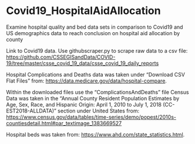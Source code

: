 # Covid19_HospitalAidAllocation
Examine hospital quality and bed data sets in comparison to Covid19 and US demographics data to reach conclusion on hospital aid allocation by county

Link to Covid19 data. Use githubscraper.py to scrape raw data to a csv file:
https://github.com/CSSEGISandData/COVID-19/tree/master/csse_covid_19_data/csse_covid_19_daily_reports

Hospital Complications and Deaths data was taken under “Download CSV Flat Files” from:
https://data.medicare.gov/data/hospital-compare. 

Within the downloaded files use the “ComplicationsAndDeaths” file
Census Data was taken in the “Annual County Resident Population Estimates by Age, Sex, Race, and Hispanic Origin: April 1, 2010 to July 1, 2018 (CC-EST2018-ALLDATA)” section under United States from: 
https://www.census.gov/data/tables/time-series/demo/popest/2010s-countiesdetail.html#par_textimage_1383669527

Hospital beds was taken from: https://www.ahd.com/state_statistics.html. 
